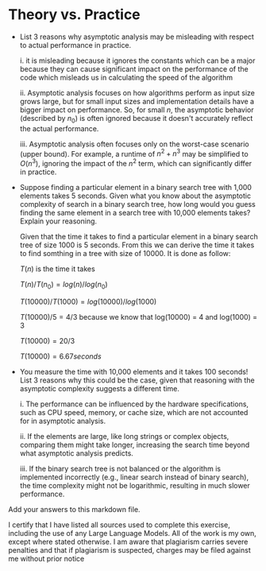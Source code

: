 # Theory vs. Practice

- List 3 reasons why asymptotic analysis may be misleading with respect to
  actual performance in practice.

  i. it is misleading because it ignores the constants which can be a major because they can cause significant impact on the performance of the code which misleads us in calculating the speed of the algorithm

  ii. Asymptotic analysis focuses on how algorithms perform as input size grows large, but for small input sizes and implementation details have a bigger impact on performance. So, for small $n$, the asymptotic behavior (described by $n_0$) is often ignored because it doesn't accurately reflect the actual performance.

  iii. Asymptotic analysis often focuses only on the worst-case scenario (upper bound). For example, a runtime of $n^2 + n^3$ may be simplified to $O(n^3)$, ignoring the impact of the $n^2$ term, which can significantly differ in practice.

- Suppose finding a particular element in a binary search tree with 1,000
  elements takes 5 seconds. Given what you know about the asymptotic complexity
  of search in a binary search tree, how long would you guess finding the same
  element in a search tree with 10,000 elements takes? Explain your reasoning.

  Given that the time it takes to find a particular element in a binary search tree of size 1000 is 5 seconds. From this we can derive the time it takes to find somthing in a tree with size of 10000. It is done as follow:

  $T(n)$ is the time it takes 

  $T(n)/T(n_0) = log(n)/log(n_0)$

  $T(10000)/T(1000) = log(10000)/log(1000)$
  
  $T(10000)/5 = 4/3$ because we know that log(10000) = 4 and log(1000) = 3
  
  $T(10000) = 20/3$

  $T(10000) = 6.67 seconds$


- You measure the time with 10,000 elements and it takes 100 seconds! List 3
  reasons why this could be the case, given that reasoning with the asymptotic
  complexity suggests a different time.

  i. The performance can be influenced by the hardware specifications, such as CPU speed, memory, or cache size, which are not accounted for in asymptotic analysis.

  ii. If the elements are large, like long strings or complex objects, comparing them might take longer, increasing the search time beyond what asymptotic analysis predicts.

  iii. If the binary search tree is not balanced or the algorithm is implemented incorrectly (e.g., linear search instead of binary search), the time complexity might not be logarithmic, resulting in much slower performance.

Add your answers to this markdown file.


I certify that I have listed all sources used to complete this exercise, including the use of any Large Language Models. All of the work is my own, except where stated otherwise. I am aware that plagiarism carries severe penalties and that if plagiarism is suspected, charges may be filed against me without prior notice